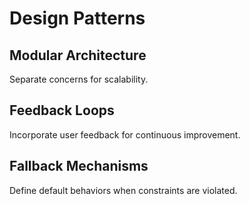 # Design Patterns

## Modular Architecture
Separate concerns for scalability.

## Feedback Loops
Incorporate user feedback for continuous improvement.

## Fallback Mechanisms
Define default behaviors when constraints are violated.
